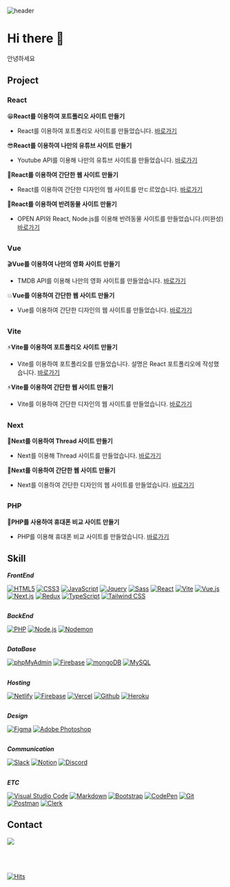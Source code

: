 ![header](https://capsule-render.vercel.app/api?type=soft&color=gradient&height=300&section=header&text=Welcome%20to%20Rlan's%20github&animation=blinking&fontSize=64)

# Hi there 👋
안녕하세요

## Project
### React
😁**React를 이용하여 포트폴리오 사이트 만들기**
- React를 이용하여 포트폴리오 사이트를 만들었습니다. [바로가기](https://github.com/rlanrid/react-portfolio)   

😎**React를 이용하여 나만의 유튜브 사이트 만들기**
- Youtube API를 이용해 나만의 유튜브 사이트를 만들었습니다. [바로가기](https://github.com/rlanrid/youtube-project2023)   

🐌**React를 이용하여 간단한 웹 사이트 만들기**
- React를 이용하여 간단한 디자인의 웹 사이트를 만ㄷ르었습니다. [바로가기](https://github.com/rlanrid/react-project2023)   

🐶**React를 이용하여 반려동물 사이트 만들기**
- OPEN API와 React, Node.js를 이용해 반려동물 사이트를 만들었습니다.(미완성) [바로가기](https://github.com/rlanrid/project-petpar) 

##

### Vue
🎬**Vue를 이용하여 나만의 영화 사이트 만들기**
- TMDB API를 이용해 나만의 영화 사이트를 만들었습니다. [바로가기](https://github.com/rlanrid/movie-project2023)   

💥**Vue를 이용하여 간단한 웹 사이트 만들기**
- Vue를 이용하여 간단한 디자인의 웹 사이트를 만들었습니다. [바로가기](https://github.com/rlanrid/react-project2023) 

##

### Vite
⚡**Vite를 이용하여 포트폴리오 사이트 만들기**
- Vite를 이용하여 포트폴리오를 만들었습니다. 설명은 React 포트폴리오에 작성했습니다. [바로가기](https://github.com/rlanrid/vite-portfolio)   

⚡**Vite를 이용하여 간단한 웹 사이트 만들기**
- Vite를 이용하여 간단한 디자인의 웹 사이트를 만들었습니다. [바로가기](https://github.com/rlanrid/vite-project2023) 

##

### Next
💬**Next를 이용하여 Thread 사이트 만들기**
- Next를 이용해 Thread 사이트를 만들었습니다. [바로가기](https://github.com/rlanrid/thread-portfolio)   

🚩**Next를 이용하여 간단한 웹 사이트 만들기**
- Next를 이용하여 간단한 디자인의 웹 사이트를 만들었습니다. [바로가기](https://github.com/rlanrid/next-project2023) 

##

### PHP
📱**PHP를 사용하여 휴대폰 비교 사이트 만들기**
- PHP를 이용해 휴대폰 비교 사이트를 만들었습니다. [바로가기](https://github.com/rlanrid/TrendDevice)   



## Skill
***FrontEnd***
<div>
    <a href="#"><img alt="HTML5" src="https://img.shields.io/badge/HTML5-E34F26?logo=HTML5&logoColor=white"></a>
    <a href="#"><img alt="CSS3" src="https://img.shields.io/badge/CSS3-1572B6?logo=CSS3&logoColor=white"></a>
    <a href="#"><img alt="JavaScript" src="https://img.shields.io/badge/JavaScript-F7DF1E?style=flat&logo=JavaScript&logoColor=white"></a>
    <a href="#"><img alt="Jquery" src="https://img.shields.io/badge/Jquery-0769AD?style=flat&logo=Jquery&logoColor=white"></a>
    <a href="#"><img alt="Sass" src="https://img.shields.io/badge/Sass-CC6699?style=flat&logo=Sass&logoColor=white"></a>
    <a href="#"><img alt="React" src="https://img.shields.io/badge/React-61DAFB?style=flat&logo=React&logoColor=white"></a>
    <a href="#"><img alt="Vite" src="https://img.shields.io/badge/Vite-646CFF?style=flat&logo=Vite&logoColor=white"></a>
    <a href="#"><img alt="Vue.js" src="https://img.shields.io/badge/Vue.js-4FC08D?style=flat&logo=Vue.js&logoColor=white"></a>
    <a href="#"><img alt="Next.js" src="https://img.shields.io/badge/Next.js-000000?style=flat&logo=Next.js&logoColor=white"></a>
    <a href="#"><img alt="Redux" src="https://img.shields.io/badge/Redux-764ABC?style=flat&logo=Redux&logoColor=white"></a>
    <a href="#"><img alt="TypeScript" src="https://img.shields.io/badge/TypeScript-3178C6?logo=TypeScript&logoColor=white"></a>
    <a href="#"><img alt="Tailwind CSS" src="https://img.shields.io/badge/Tailwind CSS-06B6D4?logo=Tailwind CSS&logoColor=white"></a>
</div>

##

***BackEnd***
<div>
    <a href="#"><img alt="PHP" src="https://img.shields.io/badge/PHP-777BB4?logo=PHP&logoColor=white"></a>
    <a href="#"><img alt="Node.js" src="https://img.shields.io/badge/Node.js-339933?logo=Node.js&logoColor=white"></a>
    <a href="#"><img alt="Nodemon" src="https://img.shields.io/badge/Nodemon-76D04B?logo=Nodemon&logoColor=white"></a>
</div>

##

***DataBase***
<div>
    <a href="#"><img alt="phpMyAdmin" src="https://img.shields.io/badge/phpMyAdmin-6C78AF?style=flat&logo=phpMyAdmin&logoColor=white"></a>
    <a href="#"><img alt="Firebase" src="https://img.shields.io/badge/Firebase-FFCA28?style=flat&logo=Firebase&logoColor=white"></a>
    <a href="#"><img alt="mongoDB" src="https://img.shields.io/badge/mongoDB-47A248?style=flat&logo=mongoDB&logoColor=white"></a>
    <a href="#"><img alt="MySQL" src="https://img.shields.io/badge/MySQL-4479A1?style=flat&logo=MySQL&logoColor=white"></a>
</div>

##

***Hosting***
<div>
    <a href="#"><img alt="Netlify" src="https://img.shields.io/badge/Netlify-00C7B7?style=flat&logo=Netlify&logoColor=white"></a>
    <a href="#"><img alt="Firebase" src="https://img.shields.io/badge/Firebase-FFCA28?style=flat&logo=Firebase&logoColor=white"></a>
    <a href="#"><img alt="Vercel" src="https://img.shields.io/badge/Vercel-000000?style=flat&logo=Vercel&logoColor=white"></a>
    <a href="#"><img alt="Github" src="https://img.shields.io/badge/Github-181717?style=flat&logo=Github&logoColor=white"></a>
    <a href="#"><img alt="Heroku" src="https://img.shields.io/badge/Heroku-430098?style=flat&logo=Heroku&logoColor=white"></a>
</div>

##

***Design***
<div>
    <a href="#"><img alt="Figma" src="https://img.shields.io/badge/Figma-F24E1E?style=flat&logo=Figma&logoColor=white"></a>
    <a href="#"><img alt="Adobe Photoshop" src="https://img.shields.io/badge/Adobe Photoshop-31A8FF?style=flat&logo=Adobe Photoshop&logoColor=white"></a>
</div>

##

***Communication***
<div>
    <a href="#"><img alt="Slack" src="https://img.shields.io/badge/Slack-4A154B?style=flat&logo=Slack&logoColor=white"></a>
    <a href="#"><img alt="Notion" src="https://img.shields.io/badge/Notion-000000?style=flat&logo=Notion&logoColor=white"></a>
    <a href="#"><img alt="Discord" src="https://img.shields.io/badge/Discord-5865F2?style=flat&logo=Discord&logoColor=white"></a>
</div>

##

***ETC***
<div>
    <a href="#"><img alt="Visual Studio Code" src="https://img.shields.io/badge/Visual Studio Code-007ACC?logo=Visual Studio Code&logoColor=white"></a>
    <a href="#"><img alt="Markdown" src="https://img.shields.io/badge/Markdown-000?logo=Markdown&logoColor=white"></a>
    <a href="#"><img alt="Bootstrap" src="https://img.shields.io/badge/Bootstrap-7952B3?logo=Bootstrap&logoColor=white"></a>
    <a href="#"><img alt="CodePen" src="https://img.shields.io/badge/CodePen-000?logo=CodePen&logoColor=white"></a>
    <a href="#"><img alt="Git" src="https://img.shields.io/badge/Git-F05032?logo=Git&logoColor=white"></a>
    <a href="#"><img alt="Postman" src="https://img.shields.io/badge/Postman-FF6C37?logo=Postman&logoColor=white"></a>
    <a href="#"><img alt="Clerk" src="https://img.shields.io/badge/Clerk-6C47FF?logo=Clerk&logoColor=white"></a>
</div>

## Contact
<a href="mailto:rladnrider77@gmail.com">
<img src="https://img.shields.io/badge/Gmail-EA4335?style=for-the-badge&logo=Gmail&logoColor=white">
</a>   
<br/>
<br/>
<br/>
<br/>


[![Hits](https://hits.seeyoufarm.com/api/count/incr/badge.svg?url=https%3A%2F%2Fgithub.com%2Frlanrid&count_bg=%23A8ACA6&title_bg=%23555555&icon=latex.svg&icon_color=%23000000&title=hits&edge_flat=false)](https://hits.seeyoufarm.com)
